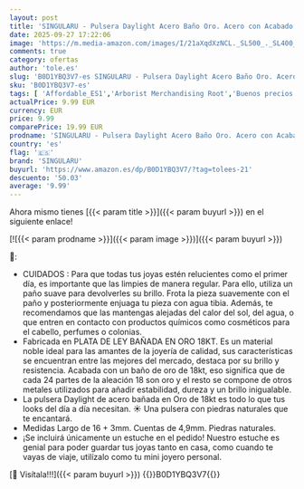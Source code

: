 ```yaml
---
layout: post
title: 'SINGULARU - Pulsera Daylight Acero Baño Oro. Acero con Acabado Baño de Oro de 18 Kt y Piedras Naturales. Joyas para Mujer'
date: 2025-09-27 17:22:06
image: 'https://m.media-amazon.com/images/I/21aXqdXzNCL._SL500_._SL400_.jpg'
comments: true
category: ofertas
author: 'tole.es'
slug: 'B0D1YBQ3V7-es SINGULARU - Pulsera Daylight Acero Baño Oro. Acero con...'
sku: 'B0D1YBQ3V7-es'
tags: [ 'Affordable_ES1','Arborist Merchandising Root','Buenos precios en moda','Compra 2, y obtén un 10% de descuento','Compra 2, y obtén un 10% de descuento_JWL','Compre 2 y obtenga un 10 % de descuento','Compre 2 y obtenga un 10 % de descuento_JWL','Fall Fashion Edit','Fashion Women','Fashion Womens Jewellery','Influencer Favourites','Jewellery','Joyería para mujer','Luzca bien a precios bajos','Men Fall Fashion','Mens Jewellery & Watches','Moda','Moda Mujer','New Arrivals - XPF','New Arrivals Fashion Revamp','New Arrivals in Fashion','New Arrivals in Jewellery','Pulseras para mujer','Selecciones de moda que son tendencia esta semana','Self Service','Softlines | Jewelry | Co-gender','Special Features Stores','Top Brands Fashion Selection','Top Brands Fashion Women','Top Brands Fashion Womens Jewellery','Womens Fashion','Womens Jewellery','c8538d25-3af9-48d3-aeff-5f3ce5572a36_0','c8538d25-3af9-48d3-aeff-5f3ce5572a36_2101','c8538d25-3af9-48d3-aeff-5f3ce5572a36_2501','c8538d25-3af9-48d3-aeff-5f3ce5572a36_3301','c8538d25-3af9-48d3-aeff-5f3ce5572a36_3401','c8538d25-3af9-48d3-aeff-5f3ce5572a36_4401','c8538d25-3af9-48d3-aeff-5f3ce5572a36_5101','c8538d25-3af9-48d3-aeff-5f3ce5572a36_5401','c8538d25-3af9-48d3-aeff-5f3ce5572a36_601','c8538d25-3af9-48d3-aeff-5f3ce5572a36_6301','c8538d25-3af9-48d3-aeff-5f3ce5572a36_7601','c8538d25-3af9-48d3-aeff-5f3ce5572a36_8401','singularu','🇪🇸', ]
actualPrice: 9.99 EUR
currency: EUR
price: 9.99
comparePrice: 19.99 EUR
prodname: 'SINGULARU - Pulsera Daylight Acero Baño Oro. Acero con Acabado Baño de Oro de 18 Kt y Piedras Naturales. Joyas para Mujer'
country: 'es'
flag: '🇪🇸'
brand: 'SINGULARU'
buyurl: 'https://www.amazon.es/dp/B0D1YBQ3V7/?tag=tolees-21'
descuento: '50.03'
average: '9.99'
---
```


Ahora mismo tienes [{{< param title >}}]({{< param buyurl >}}) en el siguiente enlace!

[![{{< param prodname >}}]({{< param image >}})]({{< param buyurl >}})

🔎:

- CUIDADOS : Para que todas tus joyas estén relucientes como el primer día, es importante que las limpies de manera regular. Para ello, utiliza un paño suave para devolverles su brillo. Frota la pieza suavemente con el paño y posteriormente enjuaga tu pieza con agua tibia. Además, te recomendamos que las mantengas alejadas del calor del sol, del agua, o que entren en contacto con productos químicos como cosméticos para el cabello, perfumes o colonias.
- Fabricada en PLATA DE LEY BAÑADA EN ORO 18KT. Es un material noble ideal para las amantes de la joyería de calidad, sus características se encuentran entre las mejores del mercado, destaca por su brillo y resistencia. Acabada con un baño de oro de 18kt, eso significa que de cada 24 partes de la aleación 18 son oro y el resto se compone de otros metales utilizados para añadir estabilidad, dureza y un brillo inigualable.
- La pulsera Daylight de acero bañada en Oro de 18kt es todo lo que tus looks del día a día necesitan. ☀️ Una pulsera con piedras naturales que te encantará.
- Medidas Largo de 16 + 3mm. Cuentas de 4,9mm. Piedras naturales.
- ¡Se incluirá únicamente un estuche en el pedido! Nuestro estuche es genial para poder guardar tus joyas tanto en casa, como cuando te vayas de viaje, utilízalo como tu mini joyero personal.

[🛒 Visítala!!!]({{< param buyurl >}})
{{<world>}}B0D1YBQ3V7{{</world>}}
